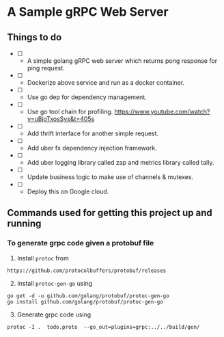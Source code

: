# A Sample gRPC Web Server

## Things to do

- [ ] - A simple golang gRPC web server which returns pong response for ping request.

- [ ] - Dockerize above service and run as a docker container.

- [ ] - Use go dep for dependency management.

- [ ] - Use go tool chain for profiling. https://www.youtube.com/watch?v=uBjoTxosSys&t=405s

- [ ] - Add thrift interface for another simple request. 

- [ ] - Add uber fx dependency injection framework.
 
- [ ] - Add uber logging library called zap and metrics library called tally.
 
- [ ] - Update business logic to make use of channels & mutexes. 

- [ ] - Deploy this on Google cloud.



## Commands used for getting this project up and running

### To generate grpc code given a protobuf file

1. Install `protoc` from
```
https://github.com/protocolbuffers/protobuf/releases
```
2. Install `protoc-gen-go` using 
```
go get -d -u github.com/golang/protobuf/protoc-gen-go
go install github.com/golang/protobuf/protoc-gen-go
```
3. Generate grpc code using
```
protoc -I .  todo.proto  --go_out=plugins=grpc:../../build/gen/
```
